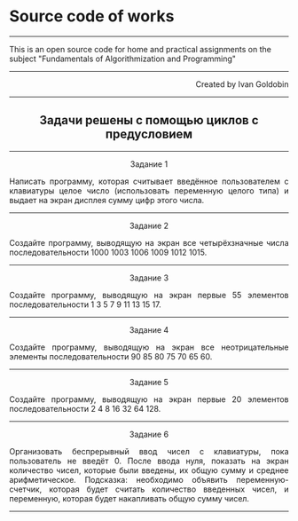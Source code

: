 # Source code of works #
<hr />
This is an open source code for home and practical assignments on the subject "Fundamentals of Algorithmization and Programming"<br/>
<hr />
<p align="right">Created by Ivan Goldobin</p>
<hr />
<h2 align="center">Задачи решены с помощью циклов с предусловием</h2>
<hr />
<p align="center">Задание 1</p>
<p align="justify">Написать программу, которая считывает введённое пользователем с клавиатуры целое число (использовать переменную целого типа) и выдает на экран дисплея сумму цифр этого числа.</p>
<hr />
<p align="center">Задание 2</p>
<p align="justify">Создайте программу, выводящую на экран все четырёхзначные числа последовательности 1000 1003 1006 1009 1012 1015.</p>
<hr />
<p align="center">Задание 3</p>
<p align="justify">Создайте программу, выводящую на экран первые 55 элементов последовательности 1 3 5 7 9 11 13 15 17.</p>
<hr />
<p align="center">Задание 4</p>
<p align="justify">Создайте программу, выводящую на экран все неотрицательные элементы последовательности 90 85 80 75 70 65 60.</p>
<hr />
<p align="center">Задание 5</p>
<p align="justify">Создайте программу, выводящую на экран первые 20 элементов последовательности 2 4 8 16 32 64 128.</p>
<hr />
<p align="center">Задание 6</p>
<p align="justify">Организовать беспрерывный ввод чисел с клавиатуры, пока пользователь не введёт 0. После ввода нуля, показать на экран количество чисел, которые были введены, их общую сумму и среднее арифметическое. Подсказка: необходимо объявить переменную-счетчик, которая будет считать количество введенных чисел, и переменную, которая будет накапливать общую сумму чисел.</p>
<hr />
